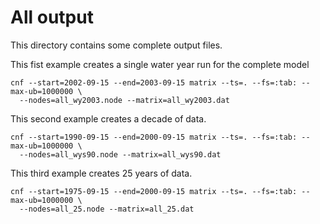 # All output

This directory contains some complete output files.  

This fist example creates a single water year run for the complete model
```{bash}
cnf --start=2002-09-15 --end=2003-09-15 matrix --ts=. --fs=:tab: --max-ub=1000000 \
  --nodes=all_wy2003.node --matrix=all_wy2003.dat
```

This second example creates a decade of data.
 
```{bash}
cnf --start=1990-09-15 --end=2000-09-15 matrix --ts=. --fs=:tab: --max-ub=1000000 \
  --nodes=all_wys90.node --matrix=all_wys90.dat
```

This third example creates 25 years of data.
 
```{bash}
cnf --start=1975-09-15 --end=2000-09-15 matrix --ts=. --fs=:tab: --max-ub=1000000 \
  --nodes=all_25.node --matrix=all_25.dat
```
